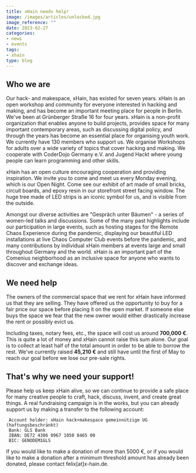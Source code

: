 ```yaml
---
title: xHain needs help!
image: /images/articles/unlocked.jpg
image_reference: ""
date: 2023-02-27
categories:
- news
- events
tags:
- xhain
type: blog
---
```

## Who we are
Our hack- and makespace, xHain, has existed for seven years. xHain is an open workshop and community for everyone interested in hacking and making, and has become an important meeting place for people in Berlin. We've been at Grünberger Straße 16 for four years.
xHain is a non-profit organization that enables anyone to build projects, provides space for many important contemporary areas, such as discussing digital policy, and through the years has become an essential place for organising youth work.
We currently have 130 members who support us. We organise Workshops for adults over a wide variety of topics that cover hacking and making. We cooperate with CoderDojo Germany e.V. and Jugend Hackt where young people can learn programming and other skills.

xHain has an open culture encouraging cooperation and providing inspiration. We invite you to come and meet us every Monday evening, which is our Open Night. Come see our exhibit of art made of small bricks, circuit boards, and epoxy resin in our storefront street facing window. The huge tree made of LED strips is an iconic symbol for us, and is visible from the outside.

Amongst our diverse activities are "Gespräch unter Bäumen" - a series of women-led talks and discussions. Some of the many past highlights include our participation in large events, such as hosting stages for the Remote Chaos Experience during the pandemic, displaying our beautiful LED installations at live Chaos Computer Club events before the pandemic, and many contributions by individual xHain members at events large and small throughout Germany and the world. xHain is an important part of the Comenius neighborhood as an inclusive space for anyone who wants to discover and exchange ideas.

## We need help
The owners of the commercial space that we rent for xHain have informed us that they are selling. They have offered us the opportunity to buy for a fair price our space before placing it on the open market. If someone else buys the space we fear that the new owner would either drastically increase the rent or possibly evict us.

Including taxes, notary fees, etc., the space will cost us around **700,000 €**. This is quite a lot of money and xHain cannot raise this sum alone. Our goal is to collect at least half of the total amount in order to be able to borrow the rest. We've currently raised **45,210 €** and still have until the first of May to reach our goal before we lose our pre-sale rights.

## That's why we need your support!
Please help us keep xHain alive, so we can continue to provide a safe place for many creative people to craft, hack, discuss, invent, and create great things. A real fundraising campaign is in the works, but you can already support us by making a transfer to the following account:

     Account holder: xHain hack+makespace gemeinnützige UG (haftungsbeschränkt)
     Bank: GLS Bank
     IBAN: DE72 4306 0967 1050 8465 00
     BIC: GENODEM1GLS

If you would like to make a donation of more than 5000 €, or if you would like to make a donation after a minimum threshold amount has already been donated, please contact felix[at]x-hain.de.